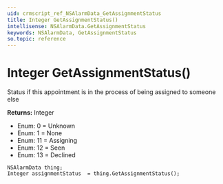 ```yaml
---
uid: crmscript_ref_NSAlarmData_GetAssignmentStatus
title: Integer GetAssignmentStatus()
intellisense: NSAlarmData.GetAssignmentStatus
keywords: NSAlarmData, GetAssignmentStatus
so.topic: reference
---
```


# Integer GetAssignmentStatus()

Status if this appointment is in the process of being assigned to someone else

**Returns:** Integer

* Enum: 0 = Unknown 
* Enum: 1 = None 
* Enum: 11 = Assigning 
* Enum: 12 = Seen 
* Enum: 13 = Declined 

```crmscript
NSAlarmData thing;
Integer assignmentStatus  = thing.GetAssignmentStatus();
```

